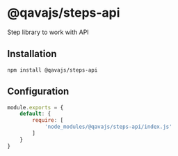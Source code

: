 # @qavajs/steps-api
Step library to work with API

## Installation

`npm install @qavajs/steps-api`

## Configuration
```javascript
module.exports = {
    default: {
        require: [
            'node_modules/@qavajs/steps-api/index.js'
        ]
    }
}
```
